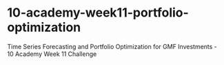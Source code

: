 # 10-academy-week11-portfolio-optimization
Time Series Forecasting and Portfolio Optimization for GMF Investments - 10 Academy Week 11 Challenge
